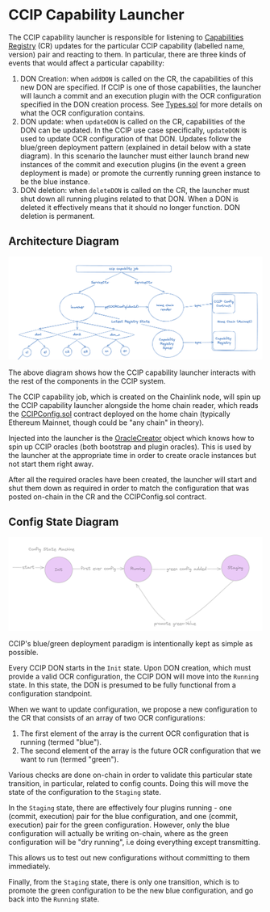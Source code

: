 # CCIP Capability Launcher

The CCIP capability launcher is responsible for listening to
[Capabilities Registry](../../../contracts/src/v0.8/keystone/CapabilitiesRegistry.sol) (CR) updates
for the particular CCIP capability (labelled name, version) pair and reacting to them. In
particular, there are three kinds of events that would affect a particular capability:

1. DON Creation: when `addDON` is called on the CR, the capabilities of this new DON are specified.
If CCIP is one of those capabilities, the launcher will launch a commit and an execution plugin
with the OCR configuration specified in the DON creation process. See
[Types.sol](../../../../contracts/src/v0.8/ccip/capability/libraries/Types.sol) for more details
on what the OCR configuration contains.
2. DON update: when `updateDON` is called on the CR, capabilities of the DON can be updated. In the
CCIP use case specifically, `updateDON` is used to update OCR configuration of that DON. Updates
follow the blue/green deployment pattern (explained in detail below with a state diagram). In this
scenario the launcher must either launch brand new instances of the commit and execution plugins
(in the event a green deployment is made) or promote the currently running green instance to be
the blue instance.
3. DON deletion: when `deleteDON` is called on the CR, the launcher must shut down all running plugins
related to that DON. When a DON is deleted it effectively means that it should no longer function.
DON deletion is permanent.

## Architecture Diagram

![CCIP Capability Launcher](ccip_capability_launcher.png)

The above diagram shows how the CCIP capability launcher interacts with the rest of the components
in the CCIP system.

The CCIP capability job, which is created on the Chainlink node, will spin up the CCIP capability
launcher alongside the home chain reader, which reads the [CCIPConfig.sol](../../../contracts/src/v0.8/ccip/capability/CCIPConfig.sol)
contract deployed on the home chain (typically Ethereum Mainnet, though could be "any chain" in theory).

Injected into the launcher is the [OracleCreator](../types/types.go) object which knows how to spin up CCIP
oracles (both bootstrap and plugin oracles). This is used by the launcher at the appropriate time in order
to create oracle instances but not start them right away.

After all the required oracles have been created, the launcher will start and shut them down as required
in order to match the configuration that was posted on-chain in the CR and the CCIPConfig.sol contract.


## Config State Diagram

![CCIP Config State Machine](ccip_config_state_machine.png)

CCIP's blue/green deployment paradigm is intentionally kept as simple as possible.

Every CCIP DON starts in the `Init` state. Upon DON creation, which must provide a valid OCR
configuration, the CCIP DON will move into the `Running` state. In this state, the DON is
presumed to be fully functional from a configuration standpoint.

When we want to update configuration, we propose a new configuration to the CR that consists of
an array of two OCR configurations:

1. The first element of the array is the current OCR configuration that is running (termed "blue").
2. The second element of the array is the future OCR configuration that we want to run (termed "green").

Various checks are done on-chain in order to validate this particular state transition, in particular,
related to config counts. Doing this will move the state of the configuration to the `Staging` state.

In the `Staging` state, there are effectively four plugins running - one (commit, execution) pair for the
blue configuration, and one (commit, execution) pair for the green configuration. However, only the blue
configuration will actually be writing on-chain, where as the green configuration will be "dry running",
i.e doing everything except transmitting.

This allows us to test out new configurations without committing to them immediately.

Finally, from the `Staging` state, there is only one transition, which is to promote the green configuration
to be the new blue configuration, and go back into the `Running` state.
